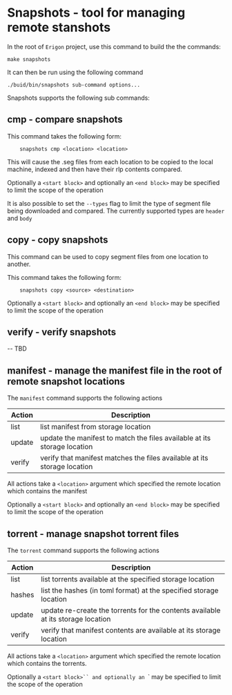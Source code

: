 # Snapshots - tool for managing remote stanshots

In the root of `Erigon` project, use this command to build the the commands:

```shell
make snapshots
```

It can then be run using the following command

```shell
./buid/bin/snapshots sub-command options...
```

Snapshots supports the following sub commands:

## cmp - compare snapshots

This command takes the following form: 

```shell
    snapshots cmp <location> <location>
```

This will cause the .seg files from each location to be copied to the local machine, indexed and then have their rlp contents compared.

Optionally a `<start block>` and optionally an `<end block>` may be specified to limit the scope of the operation

It is also possible to set the `--types` flag to limit the type of segment file being downloaded and compared.  The currently supported types are `header` and `body` 

## copy - copy snapshots

This command can be used to copy segment files from one location to another.

This command takes the following form: 

```shell
    snapshots copy <source> <destination>
```

Optionally a `<start block>` and optionally an `<end block>` may be specified to limit the scope of the operation

## verify - verify snapshots

-- TBD

## manifest - manage the manifest file in the root of remote snapshot locations

The `manifest` command supports the following actions

| Action | Description |
|--------|-------------|
| list | list manifest from storage location|
| update | update the manifest to match the files available at its storage location | 
| verify |verify that manifest matches the files available at its storage location|

All actions take a `<location>` argument which specified the remote location which contains the manifest

Optionally a `<start block>` and optionally an `<end block>` may be specified to limit the scope of the operation

## torrent - manage snapshot torrent files

The `torrent` command supports the following actions

| Action | Description |
|--------|-------------|
| list | list torrents available at the specified storage location |
| hashes | list the hashes (in toml format) at the specified storage location |
| update | update re-create the torrents for the contents available at its storage location |
| verify |verify that manifest contents are available at its storage location|

All actions take a `<location>` argument which specified the remote location which contains the torrents.

Optionally a `<start block>`` and optionally an `<end block>` may be specified to limit the scope of the operation





